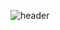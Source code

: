 ![header](https://capsule-render.vercel.app/api?type=wave&color=auto&height=300&section=header&text=안녕하세요%20render&fontSize=90)
